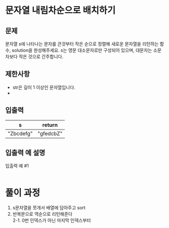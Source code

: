# 문자열 내림차순으로 배치하기

## 문제

문자열 s에 나타나는 문자를 큰것부터 작은 순으로 정렬해 새로운 문자열을 리턴하는 함수, 
solution을 완성해주세요.
s는 영문 대소문자로만 구성되어 있으며, 대문자는 소문자보다 작은 것으로 간주합니다.

## 제한사항

- str은 길이 1 이상인 문자열입니다.
- 
## 입출력

| s            | return            |
|--------------|-------------------|
| "Zbcdefg"	 | "gfedcbZ" |

## 입출력 예 설명

입출력 예 #1

```

```

# 풀이 과정

1. s문자열을 쪼개서 배열에 담아주고 sort
2. 반복문으로 역순으로 리턴해준다<br>
2-1. 0번 인덱스가 아닌 마지막 인덱스부터